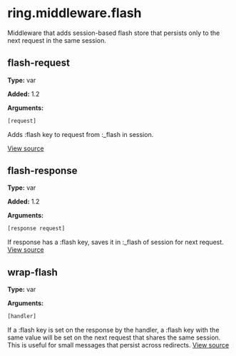 # ring.middleware.flash

Middleware that adds session-based flash store that persists only to the
next request in the same session.

## flash-request
**Type:** var

**Added:** 1.2


**Arguments:**
```clojure
[request]
```
Adds :flash key to request from :_flash in session.

[View source](http://github.com/ring-clojure/ring/blob/1.8.1/ring-core/src/ring/middleware/flash.clj#L5)
## flash-response
**Type:** var

**Added:** 1.2


**Arguments:**
```clojure
[response request]
```
If response has a :flash key, saves it in :_flash of session for next
request.
[View source](http://github.com/ring-clojure/ring/blob/1.8.1/ring-core/src/ring/middleware/flash.clj#L14)
## wrap-flash
**Type:** var



**Arguments:**
```clojure
[handler]
```
If a :flash key is set on the response by the handler, a :flash key with
the same value will be set on the next request that shares the same session.
This is useful for small messages that persist across redirects.
[View source](http://github.com/ring-clojure/ring/blob/1.8.1/ring-core/src/ring/middleware/flash.clj#L31)